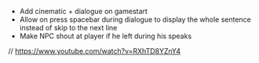 - Add cinematic + dialogue on gamestart
- Allow on press spacebar during dialogue to display the whole sentence instead of skip to the next line
- Make NPC shout at player if he left during his speaks


// https://www.youtube.com/watch?v=RXhTD8YZnY4